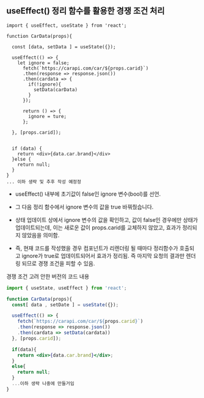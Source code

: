 ## useEffect() 정리 함수를 활용한 경쟁 조건 처리

```tsx
import { useEffect, useState } from 'react';

function CarData(props){

  const [data, setData ] = useState({});

  useEffect(() => {
    let ignore = false;
      fetch(`https://carapi.com/car/${props.carid}`)
      .then(response => response.json())
      .then(cardata => {
        if(!ignore){
          setData(carData)
        }
      });

      return () => {
        ignore = ture;
      };

  }, [props.carid]);


  if (data) {
    return <div>{data.car.brand}</div>
  }else {
    return null;
  }
}
... 이하 생략 및 추후 작성 예정정
```

- useEffect() 내부에 초기값이 false인 ignore 변수(bool)를 선언.
- 그 다음 정리 함수에서 ignore 변수의 값을 true 바꿔줬습니다.
- 상태 업데이트 상에서 ignore 변수의 값을 확인하고, 값이 false인 경우에만 상태가 업데이트되는데, 이는 새로운 값이 props.carid를 교체하지 않았고, 효과가 정리되지 않았음을 의미함.

- 즉, 현재 코드를 작성했을 경우 컴포넌트가 리렌더링 될 때마다 정리함수가 호출되고 ignore가 true로 업데이트되어서 효과가 정리됨. 즉 마지막 요청의 결과만 렌더링 되므로 경쟁 조건을 피할 수 있음.

경쟁 조건 고려 안한 버전의 코드 내용

```jsx
import { useState, useEffect } from 'react';

function CarData(props){
  const[ data , setDate ] = useState({});

  useEffect(() => {
    fetch(`https://carapi.com/car/${props.carid}`)
    .then(response => response.json())
    .then(cardata => setData(cardata))
  }, [props.carid]);

  if(data){
    return <div>{data.car.brand}</div>;
  }
  else{
    return null;
  }
  ...이하 생략 나중에 만들거임
}
```
